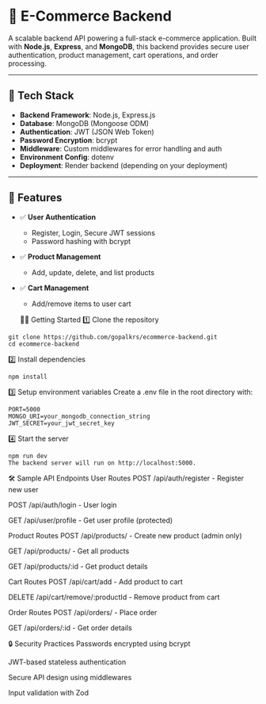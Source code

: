 # 🛒 E-Commerce Backend

A scalable backend API powering a full-stack e-commerce application. Built with **Node.js**, **Express**, and **MongoDB**, this backend provides secure user authentication, product management, cart operations, and order processing.

---

## 🚀 Tech Stack

- **Backend Framework**: Node.js, Express.js
- **Database**: MongoDB (Mongoose ODM)
- **Authentication**: JWT (JSON Web Token)
- **Password Encryption**: bcrypt
- **Middleware**: Custom middlewares for error handling and auth
- **Environment Config**: dotenv
- **Deployment**: Render backend (depending on your deployment)

---

## 🎯 Features

- ✅ **User Authentication**
  - Register, Login, Secure JWT sessions
  - Password hashing with bcrypt
- ✅ **Product Management**
  - Add, update, delete, and list products
- ✅ **Cart Management**
  - Add/remove items to user cart


  🏃‍♂️ Getting Started
1️⃣ Clone the repository
```
git clone https://github.com/gopalkrs/ecommerce-backend.git
cd ecommerce-backend
```
2️⃣ Install dependencies
```
npm install
```
3️⃣ Setup environment variables
Create a .env file in the root directory with:
```
PORT=5000
MONGO_URI=your_mongodb_connection_string
JWT_SECRET=your_jwt_secret_key
```
4️⃣ Start the server
```
npm run dev
The backend server will run on http://localhost:5000.
```

🛠 Sample API Endpoints
User Routes
POST /api/auth/register - Register new user

POST /api/auth/login - User login

GET /api/user/profile - Get user profile (protected)

Product Routes
POST /api/products/ - Create new product (admin only)

GET /api/products/ - Get all products

GET /api/products/:id - Get product details

Cart Routes
POST /api/cart/add - Add product to cart

DELETE /api/cart/remove/:productId - Remove product from cart

Order Routes
POST /api/orders/ - Place order

GET /api/orders/:id - Get order details

🔒 Security Practices
Passwords encrypted using bcrypt

JWT-based stateless authentication

Secure API design using middlewares

Input validation with Zod


